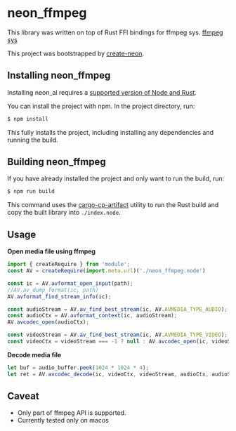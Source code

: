 # neon_ffmpeg
This library was written on top of Rust FFI bindings for ffmpeg sys. [ffmpeg sys](https://github.com/meh/rust-ffmpeg/tree/master/sys) 


This project was bootstrapped by [create-neon](https://www.npmjs.com/package/create-neon).

## Installing neon_ffmpeg

Installing neon_al requires a [supported version of Node and Rust](https://github.com/neon-bindings/neon#platform-support).

You can install the project with npm. In the project directory, run:

```sh
$ npm install
```

This fully installs the project, including installing any dependencies and running the build.

## Building neon_ffmpeg

If you have already installed the project and only want to run the build, run:

```sh
$ npm run build
```

This command uses the [cargo-cp-artifact](https://github.com/neon-bindings/cargo-cp-artifact) utility to run the Rust build and copy the built library into `./index.node`.

## Usage

**Open media file using ffmpeg**
```javascript
import { createRequire } from 'module';
const AV = createRequire(import.meta.url)('./neon_ffmpeg.node')

const ic = AV.avformat_open_input(path);
//AV.av_dump_format(ic, path)
AV.avformat_find_stream_info(ic);

const audioStream = AV.av_find_best_stream(ic, AV.AVMEDIA_TYPE_AUDIO);
const audioCtx = AV.avformat_context(ic, audioStream);
AV.avcodec_open(audioCtx);

const videoStream = AV.av_find_best_stream(ic, AV.AVMEDIA_TYPE_VIDEO);
const videoCtx = videoStream === -1 ? null : AV.avcodec_open(ic, videoStream);
```
**Decode media file**
```js
let buf = audio_buffer.peek(1024 * 1024 * 4);
let ret = AV.avcodec_decode(ic, videoCtx, videoStream, audioCtx, audioStream, null, -1, buf);

```


## Caveat
- Only part of ffmpeg API is supported.
- Currently tested only on macos